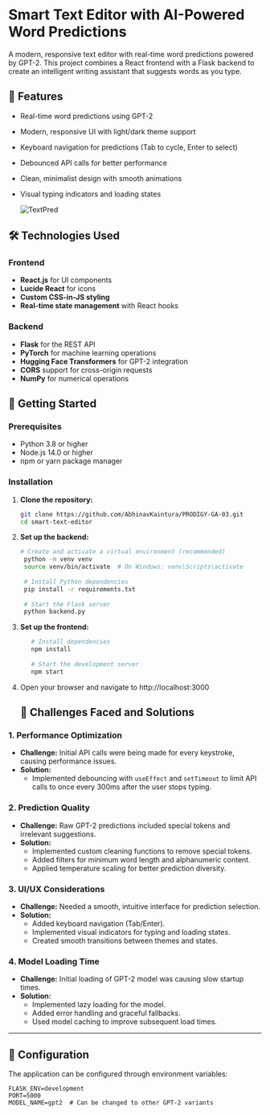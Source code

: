 # Smart Text Editor with AI-Powered Word Predictions

A modern, responsive text editor with real-time word predictions powered by GPT-2. This project combines a React frontend with a Flask backend to create an intelligent writing assistant that suggests words as you type.

## 🌟 Features

* Real-time word predictions using GPT-2  
* Modern, responsive UI with light/dark theme support  
* Keyboard navigation for predictions (Tab to cycle, Enter to select)  
* Debounced API calls for better performance  
* Clean, minimalist design with smooth animations  
* Visual typing indicators and loading states

  ![TextPred](https://github.com/user-attachments/assets/2fe80f4a-38ac-4d8e-aff4-75ac2024cd74)


## 🛠️ Technologies Used

### Frontend
* **React.js** for UI components  
* **Lucide React** for icons  
* **Custom CSS-in-JS styling**  
* **Real-time state management** with React hooks  

### Backend
* **Flask** for the REST API  
* **PyTorch** for machine learning operations  
* **Hugging Face Transformers** for GPT-2 integration  
* **CORS** support for cross-origin requests  
* **NumPy** for numerical operations  

## 🚀 Getting Started

### Prerequisites
* Python 3.8 or higher  
* Node.js 14.0 or higher  
* npm or yarn package manager  

### Installation

1. **Clone the repository:**
   ```bash
   git clone https://github.com/AbhinavKaintura/PRODIGY-GA-03.git
   cd smart-text-editor
2. **Set up the backend:**
   ```bash
   # Create and activate a virtual environment (recommended)
    python -m venv venv
    source venv/bin/activate  # On Windows: venv\Scripts\activate
    
    # Install Python dependencies
    pip install -r requirements.txt
    
    # Start the Flask server
    python backend.py
3. **Set up the frontend:**
   ```bash
      # Install dependencies
      npm install
      
      # Start the development server
      npm start
4. Open your browser and navigate to http://localhost:3000

   ## 💭 Challenges Faced and Solutions

### 1. Performance Optimization
* **Challenge:** Initial API calls were being made for every keystroke, causing performance issues.  
* **Solution:**  
  - Implemented debouncing with `useEffect` and `setTimeout` to limit API calls to once every 300ms after the user stops typing.

### 2. Prediction Quality
* **Challenge:** Raw GPT-2 predictions included special tokens and irrelevant suggestions.  
* **Solution:**  
  - Implemented custom cleaning functions to remove special tokens.  
  - Added filters for minimum word length and alphanumeric content.  
  - Applied temperature scaling for better prediction diversity.  

### 3. UI/UX Considerations
* **Challenge:** Needed a smooth, intuitive interface for prediction selection.  
* **Solution:**  
  - Added keyboard navigation (Tab/Enter).  
  - Implemented visual indicators for typing and loading states.  
  - Created smooth transitions between themes and states.  

### 4. Model Loading Time
* **Challenge:** Initial loading of GPT-2 model was causing slow startup times.  
* **Solution:**  
  - Implemented lazy loading for the model.  
  - Added error handling and graceful fallbacks.  
  - Used model caching to improve subsequent load times.  

---

## 🔧 Configuration

The application can be configured through environment variables:

```env
FLASK_ENV=development
PORT=5000
MODEL_NAME=gpt2  # Can be changed to other GPT-2 variants


